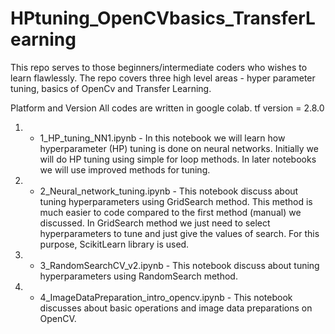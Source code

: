 # HPtuning_OpenCVbasics_TransferLearning

This repo serves to those beginners/intermediate coders who wishes to learn flawlessly.
The repo covers three high level areas - hyper parameter tuning, basics of OpenCv and Transfer Learning.

Platform and Version
All codes are written in google colab.
tf version = 2.8.0

1) - 1_HP_tuning_NN1.ipynb - In this notebook we will learn how hyperparameter (HP) tuning is done on neural networks.
Initially we will do HP tuning using simple for loop methods.
In later notebooks we will use improved methods for tuning.

2) - 2_Neural_network_tuning.ipynb - This notebook discuss about tuning hyperparameters using GridSearch method.
   This method is much easier to code compared to the first method (manual) we discussed. In GridSearch method we 
   just need to select hyperparameters to tune and just give the values of search. For this purpose, ScikitLearn 
   library is used.
   
3) - 3_RandomSearchCV_v2.ipynb - This notebook discuss about tuning hyperparameters using RandomSearch method.

4) - 4_ImageDataPreparation_intro_opencv.ipynb - This notebook discusses about basic operations and image data preparations on OpenCV.


